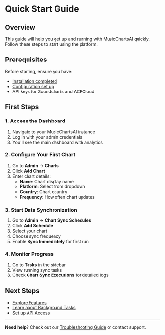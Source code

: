 # Quick Start Guide

## Overview

This guide will help you get up and running with MusicChartsAI quickly. Follow these steps to start using the platform.

## Prerequisites

Before starting, ensure you have:
- [Installation completed](../getting-started/installation.md)
- [Configuration set up](../getting-started/configuration.md)
- API keys for Soundcharts and ACRCloud

## First Steps

### 1. Access the Dashboard

1. Navigate to your MusicChartsAI instance
2. Log in with your admin credentials
3. You'll see the main dashboard with analytics

### 2. Configure Your First Chart

1. Go to **Admin** → **Charts**
2. Click **Add Chart**
3. Enter chart details:
   - **Name**: Chart display name
   - **Platform**: Select from dropdown
   - **Country**: Chart country
   - **Frequency**: How often chart updates

### 3. Start Data Synchronization

1. Go to **Admin** → **Chart Sync Schedules**
2. Click **Add Schedule**
3. Select your chart
4. Choose sync frequency
5. Enable **Sync Immediately** for first run

### 4. Monitor Progress

1. Go to **Tasks** in the sidebar
2. View running sync tasks
3. Check **Chart Sync Executions** for detailed logs

## Next Steps

- [Explore Features](../features/overview.md)
- [Learn about Background Tasks](../features/background-tasks.md)
- [Set up API Access](../api/overview.md)

---

**Need help?** Check out our [Troubleshooting Guide](../development/troubleshooting.md) or contact support.
